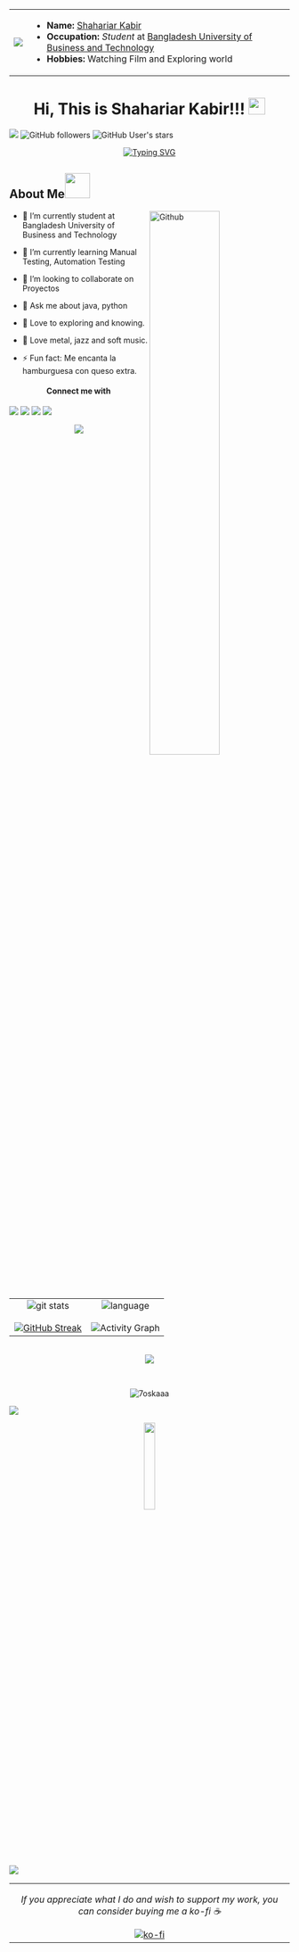 <table border="0">
  <tr border="0">
     <td border="0">
     <img src="https://c.tenor.com/q9s_XmoedE8AAAAi/piske-usagi.gif"></td>
     <td border="0">
        <ul>
          <li><strong>Name:</strong> <a href="https://www.linkedin.com/in/shahariar07/">Shahariar Kabir</a></li>
          <li><strong>Occupation:</strong> <em>Student</em> at <a href="https://bubt.edu.bd/">Bangladesh University of Business and Technology</a>
          <li><strong>Hobbies:</strong> Watching Film and Exploring world</li>
        </ul>
     </td>
  </tr>
</table>

<h1 align="center">
Hi, This is Shahariar Kabir!!!
<img src= "https://media.tenor.com/images/2adfe94e69139f3e22623b61d375a7a7/tenor.gif" width= "30" height= "30">
</h1>

![](https://visitor-badge.glitch.me/badge?page_id=shahriaaar007.shahriaaar007) ![GitHub followers](https://img.shields.io/github/followers/shahriaaar007?logo=gitfollower&style=social)
<img alt="GitHub User's stars" src="https://img.shields.io/github/stars/shahriaaar007?affiliations=owner&color=black&logo=gitstars&logoColor=white&style=social">

<p align="center">
 <a href="https://git.io/typing-svg"><img src="https://readme-typing-svg.demolab.com?font=Fira+Code&pause=1000&color=F78B15&background=DBF2FF00&center=true&vCenter=true&width=435&lines=I+am+a+Computer+Engineer;I+love+to+learn+new+things" alt="Typing SVG" /></a>
</p>

<h2> About Me<img src= "https://media2.giphy.com/media/Lm5hxmmI6ucOQGfjKj/giphy.gif?cid=6c09b952o9xti0m387z597k2xqipch3qmqjydym98oef87ve&rid=giphy.gif&ct=s" width= "45" height= "45"></h2>

<img width="50%" align="right" alt="Github" src="https://raw.githubusercontent.com/onimur/.github/master/.resources/git-header.svg" />

- 🔭 I’m currently student at Bangladesh University of Business and Technology
- 🌱 I’m currently learning Manual Testing, Automation Testing
- 👯 I’m looking to collaborate on Proyectos
- 💬 Ask me about java, python

- 💖 Love to exploring and knowing.

- 🎵 Love metal, jazz and soft music.

- ⚡ Fun fact: Me encanta la hamburguesa con queso extra.
<h4 align="center"><strong>Connect me with</strong></h4>
<img src="https://user-images.githubusercontent.com/73097560/115834477-dbab4500-a447-11eb-908a-139a6edaec5c.gif">
<a href="mailto:shahriarkaabir007@gmail.com"><img src="https://img.icons8.com/bubbles/50/000000/apple-mail.png"/></a>
<a href="https://twitter.com/shahriaaar007"><img src="https://img.icons8.com/bubbles/50/000000/twitter-circled.png"/></a>
<a href="https://www.linkedin.com/in/shahariar07/"><img src="https://img.icons8.com/bubbles/50/000000/linkedin.png"/></a>

<p  align="center">
<img src="https://user-images.githubusercontent.com/73097560/115834477-dbab4500-a447-11eb-908a-139a6edaec5c.gif"> 
                  
<br>

<table border="0" align="center">
  <tr border="0">
   <td width="50%" align="center">
  
   <img  align="center"  alt="git stats" src="https://github-readme-stats.vercel.app/api?username=shahriaaar007&theme=cobalt&show_icons=true&count_private=true" />
   <br></br>
   <a href="https://git.io/streak-stats"><img src="https://github-readme-streak-stats.herokuapp.com?user=shahriaaar007&amp;theme=calm&amp;date_format=M%20j%5B%2C%20Y%5D" alt="GitHub Streak"></a>

   </td>

   <td width="50%" align="center">

   <img  align="center"  src="https://github-readme-stats.vercel.app/api/top-langs/?username=shahriaaar007&layout=compact&show_icon=true&theme=algolia" alt="language"/>
   <br></br> 
   <img  alt="Activity Graph" src="https://activity-graph.herokuapp.com/graph?username=shahriaaar007&custom_title=Shahariar's%20Contribution%20Graph&theme=react-dark" />
  
   </td>
 </tr>
</table>

<br>

<img src="https://user-images.githubusercontent.com/73097560/115834477-dbab4500-a447-11eb-908a-139a6edaec5c.gif">
</p>  
                                                                                    
<br>
<p align="center">
<div align=center>
<img src="https://github-profile-trophy.vercel.app/?username=shahriaaar007&layout=compact&theme=algolia" alt="7oskaaa" />
</div>
</p>

<img src="https://user-images.githubusercontent.com/73097560/115834477-dbab4500-a447-11eb-908a-139a6edaec5c.gif">

<p align="center">
<img width="20%" src = "https://media0.giphy.com/media/KDDpcKigbfFpnejZs6/giphy.gif?cid=ecf05e47oy6f4zjs8g1qoiystc56cu7r9tb8a1fe76e05oty&rid=giphy.gif"/>
</p>

<img src="https://user-images.githubusercontent.com/73097560/115834477-dbab4500-a447-11eb-908a-139a6edaec5c.gif">

<table border="0" align="center">
 <tr border="0">
    <td align="center" colspan="2">
      <p><i>If you appreciate what I do and wish to support my work, you can consider buying me a ko-fi ☕</i></p>
      <a href="https://ko-fi.com/shahriar007" target="_blank"><img src="https://img.icons8.com/bubbles/200/000000/ko-fi.png" alt="ko-fi"></a>
   </td>
 </tr>
</table>

